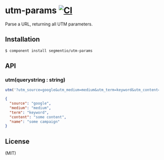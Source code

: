 # utm-params [![CI][ci-badge]][ci-link]

Parse a URL, returning all UTM parameters.

## Installation

```sh
$ component install segmentio/utm-params
```

## API

### utm(querystring : string)

```js
utm('?utm_source=google&utm_medium=medium&utm_term=keyword&utm_content=some%20content&utm_campaign=some%20campaign');
```

```json
{
  "source": "google",
  "medium": "medium",
  "term": "keyword",
  "content": "some content",
  "name": "some campaign"
}
```

## License

(MIT)


[ci-badge]: https://circleci.com/gh/segmentio/utm-params.svg?style=svg
[ci-link]: https://circleci.com/gh/segmentio/utm-params
